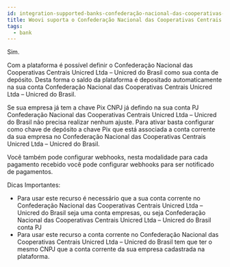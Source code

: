 ```yaml
---
id: integration-supported-banks-confederação-nacional-das-cooperativas-centrais-unicred-ltda-–-unicred-do-brasil
title: Woovi suporta o Confederação Nacional das Cooperativas Centrais Unicred Ltda – Unicred do Brasil ?
tags:
  - bank
---
```


Sim.

Com a plataforma é possível definir o Confederação Nacional das Cooperativas Centrais Unicred Ltda – Unicred do Brasil como sua conta de depósito. Desta forma o saldo da plataforma é depositado automaticamente na sua conta Confederação Nacional das Cooperativas Centrais Unicred Ltda – Unicred do Brasil.

Se sua empresa já tem a chave Pix CNPJ já defindo na sua conta PJ Confederação Nacional das Cooperativas Centrais Unicred Ltda – Unicred do Brasil não precisa realizar nenhum ajuste. Para ativar basta configurar como chave de depósito a chave Pix que está associada a conta corrente da sua empresa no Confederação Nacional das Cooperativas Centrais Unicred Ltda – Unicred do Brasil.

Você também pode configurar webhooks, nesta modalidade para cada pagamento recebido você pode configurar webhooks para ser notificado de pagamentos.

Dicas Importantes:

- Para usar este recurso é necessário que a sua conta corrente no Confederação Nacional das Cooperativas Centrais Unicred Ltda – Unicred do Brasil seja uma conta empresas, ou seja Confederação Nacional das Cooperativas Centrais Unicred Ltda – Unicred do Brasil conta PJ
- Para usar este recurso a conta corrente no Confederação Nacional das Cooperativas Centrais Unicred Ltda – Unicred do Brasil tem que ter o mesmo CNPJ que a conta corrente da sua empresa cadastrada na plataforma.
